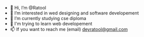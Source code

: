 - 👋 Hi, I’m @Ratool
- 👀 I’m interested in wed designing and software developement
- 🌱 I’m currently studying cse diploma
- 💞 I'm trying to learn web developement
- 📫 If you want to reach me (email) deyratool@gmail.com
